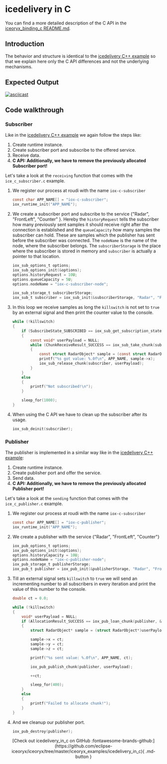 # icedelivery in C

You can find a more detailed description of the C API in the
[iceoryx_binding_c README.md](https://github.com/eclipse-iceoryx/iceoryx/blob/master/iceoryx_binding_c/README.md).

## Introduction

The behavior and structure is identical to the
[icedelivery C++ example](https://github.com/eclipse-iceoryx/iceoryx/tree/master/iceoryx_examples/icedelivery)
so that we explain here only the C API differences and not the underlying mechanisms.

## Expected Output

[![asciicast](https://asciinema.org/a/407361.svg)](https://asciinema.org/a/407361)

## Code walkthrough

### Subscriber

Like in the
[icedelivery C++ example](https://github.com/eclipse-iceoryx/iceoryx/tree/master/iceoryx_examples/icedelivery)
we again follow the steps like:

 1. Create runtime instance.
 2. Create subscriber port and subscribe to the offered service.
 3. Receive data.
 4. **C API: Additionally, we have to remove the previously allocated Subscriber
        port!**

Let's take a look at the `receiving` function that comes with the
`ice_c_subscriber.c` example.

 1. We register our process at roudi with the name `iox-c-subscriber`

    ```c
    const char APP_NAME[] = "iox-c-subscriber";
    iox_runtime_init("APP_NAME");
    ```
  
 2. We create a subscriber port and subscribe to the service
    {"Radar", "FrontLeft", "Counter" }. Hereby the `historyRequest`
    tells the subscriber how many previously sent samples it should receive
    right after the connection is established and the `queueCapacity` how many
    samples the subscriber can hold. These are samples which the publisher has
    sent before the subscriber was connected. The `nodeName` is the name of the
    node, where the subscriber belongs.
    The `subscriberStorage` is the place where the subscriber is stored in
    memory and `subscriber` is actually a pointer to that location.

    ```c
    iox_sub_options_t options;
    iox_sub_options_init(&options);
    options.historyRequest = 10U;
    options.queueCapacity = 5U;
    options.nodeName = "iox-c-subscriber-node";

    iox_sub_storage_t subscriberStorage;
    iox_sub_t subscriber = iox_sub_init(&subscriberStorage, "Radar", "FrontLeft", "Object", &options);
    ```

 3. In this loop we receive samples as long the `killswitch` is not
    set to `true` by an external signal and then print the counter
    value to the console.

    ```c
    while (!killswitch)
    {
        if (SubscribeState_SUBSCRIBED == iox_sub_get_subscription_state(subscriber))
        {
            const void* userPayload = NULL;
            while (ChunkReceiveResult_SUCCESS == iox_sub_take_chunk(subscriber, &userPayload))
            {
                const struct RadarObject* sample = (const struct RadarObject*)(userPayload);
                printf("%s got value: %.0f\n", APP_NAME, sample->x);
                iox_sub_release_chunk(subscriber, userPayload);
            }
        }
        else
        {
            printf("Not subscribed!\n");
        }

        sleep_for(1000);
    }
    ```

 4. When using the C API we have to clean up the subscriber after
    its usage.

    ```c
    iox_sub_deinit(subscriber);
    ```

### Publisher

The publisher is implemented in a similar way like in the
[icedelivery C++ example](https://github.com/eclipse-iceoryx/iceoryx/tree/master/iceoryx_examples/icedelivery):

 1. Create runtime instance.
 2. Create publisher port and offer the service.
 3. Send data.
 4. **C API: Additionally, we have to remove the previously allocated Publisher
        port!**

Let's take a look at the `sending` function that comes with the
`ice_c_publisher.c` example.

 1. We register our process at roudi with the name `iox-c-subscriber`

    ```c
    const char APP_NAME[] = "iox-c-publisher";
    iox_runtime_init("APP_NAME");
    ```

 2. We create a publisher with the service
    {"Radar", "FrontLeft", "Counter"}

    ```c
    iox_pub_options_t options;
    iox_pub_options_init(&options);
    options.historyCapacity = 10U;
    options.nodeName = "iox-c-publisher-node";
    iox_pub_storage_t publisherStorage;
    iox_pub_t publisher = iox_pub_init(&publisherStorage, "Radar", "FrontLeft", "Object", &options);
    ```

 3. Till an external signal sets `killswitch` to `true` we will send an
    incrementing number to all subscribers in every iteration and print the
    value of this number to the console.

    ```c
    double ct = 0.0;

    while (!killswitch)
    {
        void* userPayload = NULL;
        if (AllocationResult_SUCCESS == iox_pub_loan_chunk(publisher, &userPayload, sizeof(struct RadarObject)))
        {
            struct RadarObject* sample = (struct RadarObject*)userPayload;

            sample->x = ct;
            sample->y = ct;
            sample->z = ct;

            printf("%s sent value: %.0f\n", APP_NAME, ct);

            iox_pub_publish_chunk(publisher, userPayload);

            ++ct;

            sleep_for(400);
        }
        else
        {
            printf("Failed to allocate chunk!");
        }
    }
    ```

 4. And we cleanup our publisher port.

    ```c
    iox_pub_destroy(publisher);
    ```

<center>
[Check out icedelivery_in_c on GitHub :fontawesome-brands-github:](https://github.com/eclipse-iceoryx/iceoryx/tree/master/iceoryx_examples/icedelivery_in_c){ .md-button }
</center>
